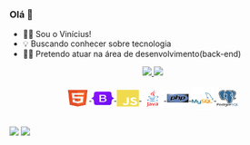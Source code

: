   ### Olá 👋

- 🙋‍♂️ Sou o Vinícius! 
- 💡 Buscando conhecer sobre tecnologia 
- 👨‍💻 Pretendo atuar na área de desenvolvimento(back-end)

<div align="center">
  <a href="https://github.com/viniiciusmoura">
  <img height="180em" src="https://github-readme-stats.vercel.app/api?username=viniiciusmoura&show_icons=true&theme=merko&include_all_commits=true&count_private=true"/>
  <img height="180em" src="https://github-readme-stats.vercel.app/api/top-langs/?username=viniiciusmoura&layout=compact&langs_count=7&theme=merko"/>
</div>

  
<div style="display: inline_block;" align="center"><br>
  <img align="center"  height="30" width="40" src="https://raw.githubusercontent.com/devicons/devicon/master/icons/html5/html5-original.svg">
  <img align="center"  height="30" width="40" src="https://github.com/devicons/devicon/blob/master/icons/bootstrap/bootstrap-original.svg">
  <img align="center"  height="30" width="40" src="https://raw.githubusercontent.com/devicons/devicon/master/icons/javascript/javascript-plain.svg">
  <img align="center"  height="30" width="40" src="https://github.com/devicons/devicon/blob/master/icons/java/java-original-wordmark.svg">
  <img align="center"  height="30" width="40" src="https://github.com/devicons/devicon/blob/master/icons/php/php-original.svg">
  <img align="center"  height="40" width="40" src="https://github.com/devicons/devicon/blob/master/icons/mysql/mysql-original-wordmark.svg">
  <img align="center"  height="30" width="40" src="https://github.com/devicons/devicon/blob/master/icons/postgresql/postgresql-original-wordmark.svg">
</div>

##

<div>
   <a href = "mailto:viniciusmirandamoura5@gmail.com"><img src="https://img.shields.io/badge/Gmail-D14836?style=for-the-badge&logo=gmail&logoColor=white" target="_blank"></a>
   <a href = "https://www.linkedin.com/in/vin%C3%ADcius-moura-8899301b6/"><img src="https://img.shields.io/badge/-LinkedIn-%230077B5?style=for-the-badge&logo=linkedin&logoColor=white" target="_blank"></a>
</div>
